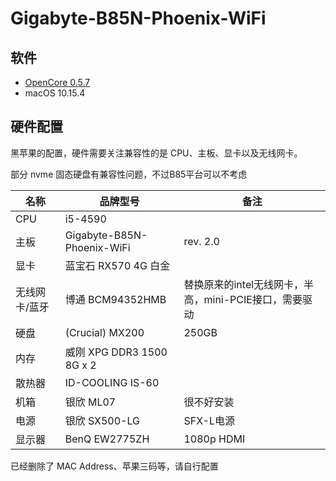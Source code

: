 # Gigabyte-B85N-Phoenix-WiFi

## 软件

* [OpenCore 0.5.7](https://dortania.github.io/OpenCore-Desktop-Guide/)
* macOS 10.15.4

## 硬件配置

黑苹果的配置，硬件需要关注兼容性的是 CPU、主板、显卡以及无线网卡。

部分 nvme 固态硬盘有兼容性问题，不过B85平台可以不考虑

| 名称 | 品牌型号 | 备注 |
| --- | --- | --- |
| CPU | i5-4590 |  |
| 主板 | Gigabyte-B85N-Phoenix-WiFi | rev. 2.0 |
| 显卡 | 蓝宝石 RX570 4G 白金 |  |
| 无线网卡/蓝牙 | 博通 BCM94352HMB | 替换原来的intel无线网卡，半高，mini-PCIE接口，需要驱动 |
| 硬盘 | (Crucial) MX200 | 250GB |
| 内存 | 威刚 XPG DDR3 1500 8G x 2 |  |
| 散热器 | ID-COOLING IS-60 |  |
| 机箱 | 银欣 ML07 | 很不好安装 |
| 电源 | 银欣 SX500-LG | SFX-L电源 |
| 显示器 | BenQ EW2775ZH | 1080p HDMI  |

已经删除了 MAC Address、苹果三码等，请自行配置

